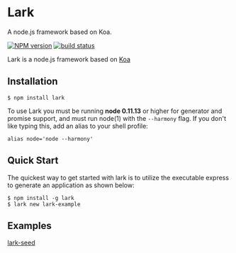 Lark
====

A node.js framework based on Koa. 

[![NPM version][npm-image]][npm-url]
[![build status][travis-image]][travis-url]


Lark is a node.js framework based on [Koa](https://github.com/koajs/koa)

## Installation

```
$ npm install lark
```

  To use Lark you must be running __node 0.11.13__ or higher for generator and promise support, and must run node(1)
  with the `--harmony` flag. If you don't like typing this, add an alias to your shell profile:

```
alias node='node --harmony'
```
 
## Quick Start

The quickest way to get started with lark is to utilize the executable express to generate an application as shown below:

```
$ npm install -g lark
$ lark new lark-example
```

## Examples

[lark-seed](https://github.com/larkjs/lark-seed)




[npm-image]: https://img.shields.io/npm/v/lark.svg?style=flat-square
[npm-url]: https://npmjs.org/package/lark
[travis-image]: https://img.shields.io/travis/larkjs/lark/master.svg?style=flat-square
[travis-url]: https://travis-ci.org/larkjs/lark
